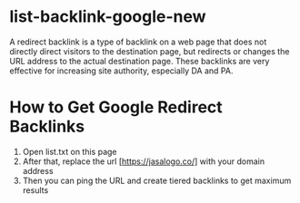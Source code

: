 # list-backlink-google-new
A redirect backlink is a type of backlink on a web page that does not directly direct visitors to the destination page, but redirects or changes the URL address to the actual destination page.  These backlinks are very effective for increasing site authority, especially DA and PA.


# How to Get Google Redirect Backlinks
1. Open list.txt on this page
2. After that, replace the url [https://jasalogo.co/] with your domain address
3. Then you can ping the URL and create tiered backlinks to get maximum results
